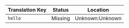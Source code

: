 | Translation Key | Status | Location |
|-----------------|--------|----------|
| `hello` | Missing | Unknown:Unknown |
